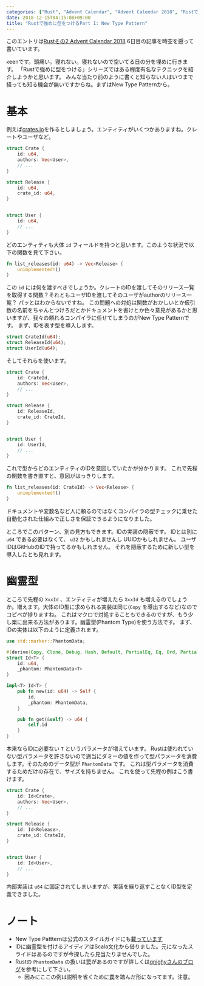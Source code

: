 ```yaml
---
categories: ["Rust", "Advent Calendar", "Advent Calendar 2018", "Rustで強めに型をつける", "Rust Advent Calendar"]
date: 2018-12-15T04:15:08+09:00
title: "Rustで強めに型をつけるPart 1: New Type Pattern"
---
```

このエントリは[Rustその2 Advent Calendar 2018](https://qiita.com/advent-calendar/2018/rust2) 6日目の記事を時空を遡って書いています。

κeenです。頭痛い。寝れない。寝れないので空いてる日の分を埋めに行きます。
「Rustで強めに型をつける」シリーズではある程度有名なテクニックを紹介しようかと思います。
みんな当たり前のように書くと知らない人はいつまで経っても知る機会が無いですからね。まずはNew Type Patternから。

<!--more-->

# 基本

例えば[crates.io](https://crates.io)を作るとしましょう。エンティティがいくつかありますね。クレートやユーザなど。

``` rust
struct Crate {
    id: u64,
    authors: Vec<User>,
    // ...
}

struct Release {
    id: u64,
    crate_id: u64,
}


struct User {
    id: u64,
    // ...
}

```

どのエンティティも大体 `id` フィールドを持つと思います。このような状況で以下の関数を見て下さい。

``` rust
fn list_releases(id: u64) -> Vec<Release> {
    unimplemented!()
}
```

この `id` には何を渡すべきでしょうか。クレートのIDを渡してそのリリース一覧を取得する関数？それともユーザIDを渡してそのユーザがauthorのリリース一覧？
パッとはわからないですね。
この問題への対処は関数がおかしいとか仮引数の名前をちゃんとつけろだとかドキュメントを書けとか色々意見があるかと思いますが、我々の頼れるコンパイラに任せてしまうのがNew Type Patternです。
まず、IDを表す型を導入します。

``` rust
struct CrateId(u64);
struct ReleaseId(u64);
struct UserId(u64);
```

そしてそれらを使います。


``` rust
struct Crate {
    id: CrateId,
    authors: Vec<User>,
    // ...
}

struct Release {
    id: ReleaseId,
    crate_id: CrateId,
}


struct User {
    id: UserId,
    // ...
}

```

これで型からどのエンティティのIDを意図していたかが分かります。
これで先程の関数を書き直すと、意図がはっきりします。

``` rust
fn list_releases(id: CrateId) -> Vec<Release> {
    unimplemented!()
}
```

ドキュメントや変数名など人に頼るのではなくコンパイラの型チェックに乗せた自動化された仕組みで正しさを保証できるようになりました。


ところでこのバターン、別の見方もできます。IDの実装の隠蔽です。
IDとは別に `u64` である必要はなくて、 `u32` かもしれませんし UUIDかもしれません。
ユーザIDはGitHubのIDで持ってるかもしれません。 それを隠蔽するために新しい型を導入したとも見れます。


# 幽霊型

ところで先程の `XxxId` 、エンティティが増えたら `XxxId` も増えるのでしょうか。増えます。大体のID型に求められる実装は同じ(`Copy` を導出するなど)なのでコピペが捗りますね。
これはマクロで対処することもできるのですが、もう少し楽に出来る方法があります。幽霊型(Phantom Type)を使う方法です。
まず、IDの実体は以下のように定義されます。


``` rust
use std::marker::PhantomData;

#[derive(Copy, Clone, Debug, Hash, Default, PartialEq, Eq, Ord, PartialOrd)]
struct Id<T> {
    id: u64,
    _phantom: PhantomData<T>
}

impl<T> Id<T> {
    pub fn new(id: u64) -> Self {
        id,
        _phantom: PhantomData,
    }

    pub fn get(&self) -> u64 {
        self.id
    }
}

```

本来ならIDに必要ない `T` というパラメータが増えています。
Rustは使われていない型パラメータを許さないので適当にダミーの値を作って型パラメータを消費します。そのためのデータ型が `PhantomData` です。
これは型パラメータを消費するためだけの存在で、サイズを持ちません。
これを使って先程の例はこう書けます。


``` rust
struct Crate {
    id: Id<Crate>,
    authors: Vec<User>,
    // ...
}

struct Release {
    id: Id<Release>,
    crate_id: CrateId,
}


struct User {
    id: Id<User>,
    // ...
}

```

内部実装は `u64` に固定されてしまいますが、実装を繰り返すことなくID型を定義できました。


# ノート

* New Type Pattternは公式のスタイルガイドにも[載っています](https://doc.rust-lang.org/1.0.0/style/features/types/newtype.html)
* IDに幽霊型を付けるアイディアはScala文化から借りました。元になったスライドはあるのですが今探したら見当たりませんでした。
* Rustの `PhantomData` の扱いは罠があるのですが詳しくは[qnighyさんのブログ](https://qnighy.hatenablog.com/entry/2018/01/14/220000)を参考にして下さい。
  + 因みにここの例は説明を省くために罠を踏んだ形になってます。注意。
